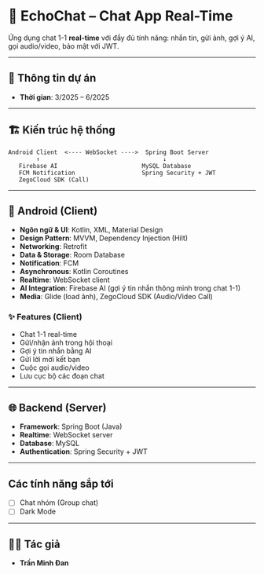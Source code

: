 # 📱 EchoChat – Chat App Real-Time  

Ứng dụng chat 1-1 **real-time** với đầy đủ tính năng: nhắn tin, gửi ảnh, gợi ý AI, gọi audio/video, bảo mật với JWT.  

---

## 👤 Thông tin dự án
- **Thời gian**: 3/2025 – 6/2025

---

## 🏗️ Kiến trúc hệ thống
```
Android Client  <---- WebSocket ---->  Spring Boot Server
        ↑                                   ↓
   Firebase AI                        MySQL Database
   FCM Notification                   Spring Security + JWT
   ZegoCloud SDK (Call)
```

---

## 📲 Android (Client)
- **Ngôn ngữ & UI**: Kotlin, XML, Material Design  
- **Design Pattern**: MVVM, Dependency Injection (Hilt)  
- **Networking**: Retrofit  
- **Data & Storage**: Room Database  
- **Notification**: FCM  
- **Asynchronous**: Kotlin Coroutines  
- **Realtime**: WebSocket client  
- **AI Integration**: Firebase AI (gợi ý tin nhắn thông minh trong chat 1-1)  
- **Media**: Glide (load ảnh), ZegoCloud SDK (Audio/Video Call)  

### ✨ Features (Client)
- Chat 1-1 real-time  
- Gửi/nhận ảnh trong hội thoại  
- Gợi ý tin nhắn bằng AI  
- Gửi lời mời kết bạn  
- Cuộc gọi audio/video  
- Lưu cục bộ các đoạn chat  

---

## 🌐 Backend (Server)
- **Framework**: Spring Boot (Java)  
- **Realtime**: WebSocket server  
- **Database**: MySQL  
- **Authentication**: Spring Security + JWT

---

## Các tính năng sắp tới
- [ ] Chat nhóm (Group chat)  
- [ ] Dark Mode  

---

## 👨‍💻 Tác giả
- **Trần Minh Đan**

